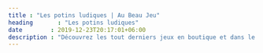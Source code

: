 ```yaml
---
title : "Les potins ludiques | Au Beau Jeu"
heading       : "Les potins ludiques"
date        : 2019-12-23T20:17:01+06:00
description : "Découvrez les tout derniers jeux en boutique et dans le bar à jeux !"
---
```

